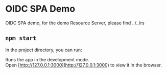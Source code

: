 # OIDC SPA Demo

OIDC SPA demo, for the demo Resource Server, please find ../../rs

## `npm start`

In the project directory, you can run:

Runs the app in the development mode.<br />
Open [http://127.0.0.1:3000](http://127.0.0.1:3000) to view it in the browser.
